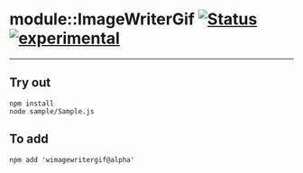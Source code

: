 
# module::ImageWriterGif  [![Status](https://github.com/Wandalen/wImageWriterGif/workflows/Publish/badge.svg)](https://github.com/Wandalen/wImageWriterGif/actions?query=workflow%3APublish) [![experimental](https://img.shields.io/badge/stability-experimental-orange.svg)](https://github.com/emersion/stability-badges#experimental)

___

## Try out
```
npm install
node sample/Sample.js
```

## To add
```
npm add 'wimagewritergif@alpha'
```

